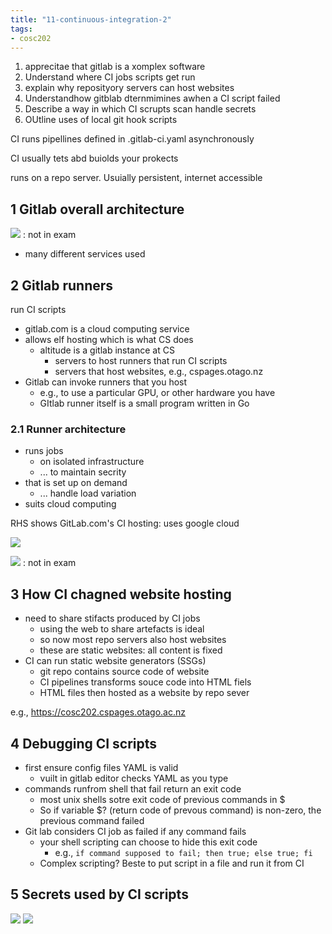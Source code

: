 ```yaml
---
title: "11-continuous-integration-2"
tags: 
- cosc202
---
```


1. apprecitae that gitlab is a xomplex software
2. Understand where CI jobs scripts get run
3. explain why reposityory servers can host websites
4. Understandhow gitblab dternmimines awhen a CI script failed
5. Describe a way in which CI scrupts scan handle secrets
6. OUtline uses of local git hook scripts



CI runs pipellines defined in .gitlab-ci.yaml asynchronously

CI usually tets abd buiolds your prokects

runs on a repo server. Usuially persistent, internet accessible

## 1 Gitlab overall architecture
![](https://i.imgur.com/whU7QoF.png) : not in exam
- many different services used

## 2 Gitlab runners
run CI scripts

- gitlab.com is a cloud computing service
- allows elf hosting which is what CS does
	- altitude is a gitlab instance at CS
		- servers to host runners that run CI scripts
		- servers that host websites, e.g., cspages.otago.nz
- Gitlab can invoke runners that you host
	- e.g., to use a particular GPU, or other hardware you have
	- GItlab runner itself is a small program written in Go

### 2.1 Runner architecture

- runs jobs
	- on isolated infrastructure
	- ... to maintain secrity
- that is set up on demand
	- ... handle load variation
- suits cloud computing

RHS shows GitLab.com's CI hosting: uses google cloud

![](https://i.imgur.com/02eqv7A.png)

![](https://i.imgur.com/RaeYc1I.png) : not in exam

## 3 How CI chagned website hosting

- need to share stifacts produced by CI jobs
	- using the web to share artefacts is ideal
	- so now most repo servers also  host websites
	- these are static websites: all content is fixed
- CI can run static website generators (SSGs)
	- git repo contains source code of website
	- CI pipelines transforms souce code into HTML fiels
	- HTML files then hosted as a website by repo sever

e.g., https://cosc202.cspages.otago.ac.nz

## 4 Debugging CI scripts

- first ensure config files YAML is valid
	- vuilt in gitlab editor checks YAML as you type
- commands runfrom shell that fail return an exit code
	- most unix shells sotre exit code of previous commands in $
	- So if variable $? (return code of prevous command) is non-zero, the previous command failed
- Git lab considers CI job as failed if any command fails
	- your shell scripting can choose to hide this exit code
		- e.g., `if command supposed to fail; then true; else true; fi`
	- Complex scripting? Beste to put script in a file and run it from CI

## 5 Secrets used by CI scripts

![](https://i.imgur.com/XtCap0P.png)
![](https://i.imgur.com/W2xBi4d.png)
